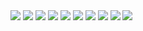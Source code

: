 <img src = "https://github.com/DevCrews/voizz/blob/3d92d755778fe712bed47041adfbb4cc1b7f15a5/README_assets/Voizz%20ppt_1.jpg"/>
<img src = "https://github.com/DevCrews/voizz/blob/3d92d755778fe712bed47041adfbb4cc1b7f15a5/README_assets/Voizz%20ppt_2.jpg"/>
<img src = "https://github.com/DevCrews/voizz/blob/3d92d755778fe712bed47041adfbb4cc1b7f15a5/README_assets/Voizz%20ppt_3.jpg"/>
<img src = "https://github.com/DevCrews/voizz/blob/3d92d755778fe712bed47041adfbb4cc1b7f15a5/README_assets/Voizz%20ppt_4.jpg"/>
<img src = "https://github.com/DevCrews/voizz/blob/3d92d755778fe712bed47041adfbb4cc1b7f15a5/README_assets/Voizz%20ppt_5.jpg"/>
<img src = "https://github.com/DevCrews/voizz/blob/3d92d755778fe712bed47041adfbb4cc1b7f15a5/README_assets/Voizz%20ppt_6.jpg"/>
<img src = "https://github.com/DevCrews/voizz/blob/3d92d755778fe712bed47041adfbb4cc1b7f15a5/README_assets/Voizz%20ppt_7.jpg"/>
<img src = "https://github.com/DevCrews/voizz/blob/3d92d755778fe712bed47041adfbb4cc1b7f15a5/README_assets/Voizz%20ppt_8.jpg"/>
<img src = "https://github.com/DevCrews/voizz/blob/3d92d755778fe712bed47041adfbb4cc1b7f15a5/README_assets/Voizz%20ppt_9.jpg"/>
<img src = "https://github.com/DevCrews/voizz/blob/3d92d755778fe712bed47041adfbb4cc1b7f15a5/README_assets/Voizz%20ppt_10.jpg"/>
